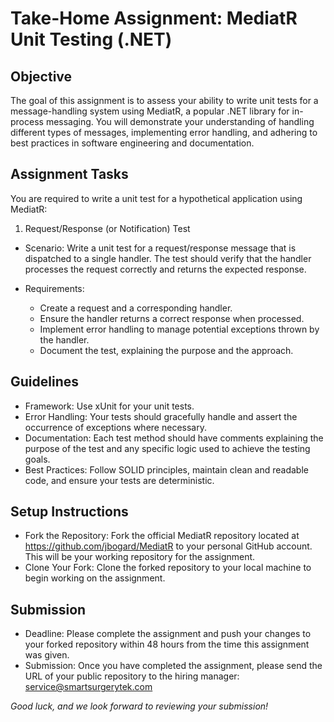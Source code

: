 # Take-Home Assignment: MediatR Unit Testing (.NET)

## Objective

The goal of this assignment is to assess your ability to write unit tests for a message-handling system using MediatR, a popular .NET library for in-process messaging. You will demonstrate your understanding of handling different types of messages, implementing error handling, and adhering to best practices in software engineering and documentation.

## Assignment Tasks

You are required to write a unit test for a hypothetical application using MediatR:

1. Request/Response (or Notification) Test

- Scenario: Write a unit test for a request/response message that is dispatched to a single handler. The test should verify that the handler processes the request correctly and returns the expected response.

- Requirements:
  - Create a request and a corresponding handler.
  - Ensure the handler returns a correct response when processed.
  - Implement error handling to manage potential exceptions thrown by the handler.
  - Document the test, explaining the purpose and the approach.

## Guidelines

- Framework: Use xUnit for your unit tests.
- Error Handling: Your tests should gracefully handle and assert the occurrence of exceptions where necessary.
- Documentation: Each test method should have comments explaining the purpose of the test and any specific logic used to achieve the testing goals.
- Best Practices: Follow SOLID principles, maintain clean and readable code, and ensure your tests are deterministic.

## Setup Instructions

- Fork the Repository: Fork the official MediatR repository located at https://github.com/jbogard/MediatR to your personal GitHub account. This will be your working repository for the assignment.
- Clone Your Fork: Clone the forked repository to your local machine to begin working on the assignment.

## Submission

- Deadline: Please complete the assignment and push your changes to your forked repository within 48 hours from the time this assignment was given.
- Submission: Once you have completed the assignment, please send the URL of your public repository to the hiring manager: service@smartsurgerytek.com

_Good luck, and we look forward to reviewing your submission!_
